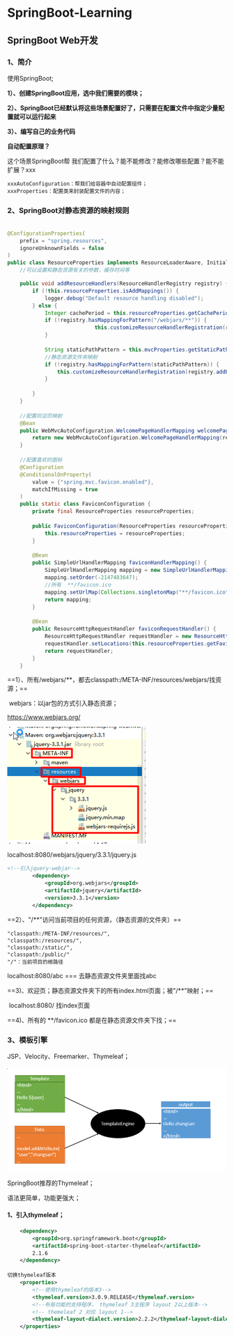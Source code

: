 # SpringBoot-Learning


## SpringBoot Web开发

### 1、简介

使用SpringBoot;

**1）、创建SpringBoot应用，选中我们需要的模块；**

**2）、SpringBoot已经默认将这些场景配置好了，只需要在配置文件中指定少量配置就可以运行起来**

**3）、编写自己的业务代码**



**自动配置原理？**

这个场景SpringBoot帮 我们配置了什么？能不能修改？能修改哪些配置？能不能扩展？xxx

```xml
xxxAutoConfiguration：帮我们给容器中自动配置组件；
xxxProperties：配置类来封装配置文件的内容；
```



### 2、SpringBoot对静态资源的映射规则

```java

@ConfigurationProperties(
    prefix = "spring.resources",
    ignoreUnknownFields = false
)
public class ResourceProperties implements ResourceLoaderAware, InitializingBean {
    //可以设置和静态资源有关的参数，缓存时间等
```



```java
	public void addResourceHandlers(ResourceHandlerRegistry registry) {
        if (!this.resourceProperties.isAddMappings()) {
            logger.debug("Default resource handling disabled");
        } else {
            Integer cachePeriod = this.resourceProperties.getCachePeriod();
            if (!registry.hasMappingForPattern("/webjars/**")) {
                            this.customizeResourceHandlerRegistration(registry.addResourceHandler(new String[]{"/webjars/**"}).addResourceLocations(new String[]{"classpath:/META-INF/resources/webjars/"}).setCachePeriod(cachePeriod));
            }

            String staticPathPattern = this.mvcProperties.getStaticPathPattern();
            //静态资源文件夹映射
            if (!registry.hasMappingForPattern(staticPathPattern)) {
                this.customizeResourceHandlerRegistration(registry.addResourceHandler(new String[]{staticPathPattern}).addResourceLocations(this.resourceProperties.getStaticLocations()).setCachePeriod(cachePeriod));
            }

        }
    }

	//配置欢迎页映射
    @Bean
    public WebMvcAutoConfiguration.WelcomePageHandlerMapping welcomePageHandlerMapping(ResourceProperties resourceProperties) {
        return new WebMvcAutoConfiguration.WelcomePageHandlerMapping(resourceProperties.getWelcomePage(), this.mvcProperties.getStaticPathPattern());
    }

	//配置喜欢的图标
    @Configuration
    @ConditionalOnProperty(
        value = {"spring.mvc.favicon.enabled"},
        matchIfMissing = true
    )
    public static class FaviconConfiguration {
        private final ResourceProperties resourceProperties;

        public FaviconConfiguration(ResourceProperties resourceProperties) {
            this.resourceProperties = resourceProperties;
        }

        @Bean
        public SimpleUrlHandlerMapping faviconHandlerMapping() {
            SimpleUrlHandlerMapping mapping = new SimpleUrlHandlerMapping();
            mapping.setOrder(-2147483647);
            //所有  **/favicon.ico
            mapping.setUrlMap(Collections.singletonMap("**/favicon.ico", this.faviconRequestHandler()));
            return mapping;
        }

        @Bean
        public ResourceHttpRequestHandler faviconRequestHandler() {
            ResourceHttpRequestHandler requestHandler = new ResourceHttpRequestHandler();
            requestHandler.setLocations(this.resourceProperties.getFaviconLocations());
            return requestHandler;
        }
    }
```



==1）、所有/webjars/**，都去classpath:/META-INF/resources/webjars/找资源；==

​	webjars：以jar包的方式引入静态资源；

https://www.webjars.org/

![jquery-webjar](images/jquery-webjar.png)

localhost:8080/webjars/jquery/3.3.1/jquery.js



```xml
<!--引入jquery-webjar-->
        <dependency>
            <groupId>org.webjars</groupId>
            <artifactId>jquery</artifactId>
            <version>3.3.1</version>
        </dependency>
```



==2）、"/**"访问当前项目的任何资源，（静态资源的文件夹）==

```
"classpath:/META-INF/resources/", 
"classpath:/resources/", 
"classpath:/static/", 
"classpath:/public/"
"/"：当前项目的根路径
```

localhost:8080/abc === 去静态资源文件夹里面找abc



==3)、欢迎页；静态资源文件夹下的所有index.html页面；被"/**"映射；==

​	localhost:8080/    找index页面

==4)、所有的  **/favicon.ico  都是在静态资源文件夹下找；==



### 3、模板引擎

JSP、Velocity、Freemarker、Thymeleaf；

![模板引擎](images/template-engine.png)

SpringBoot推荐的Thymeleaf；

语法更简单，功能更强大；



#### 1、引入thymeleaf；

```xml
    <dependency>
        <groupId>org.springframework.boot</groupId>
        <artifactId>spring-boot-starter-thymeleaf</artifactId>
        2.1.6
    </dependency>

切换thymeleaf版本
	<properties>  
 		<!--使用thymeleaf的版本3-->
        <thymeleaf.version>3.0.9.RELEASE</thymeleaf.version>
        <!--布局功能的支持程序， thymeleaf 3主程序 layout 2以上版本-->
        <!-- themeleaf 2 对应 layout 1-->
        <thymeleaf-layout-dialect.version>2.2.2</thymeleaf-layout-dialect.version>
	</properties>
```



